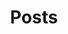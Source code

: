 ---
layout: paginate
title: Posts
permalink: /posts/
pagination:
  enabled: true
  collection: posts
---